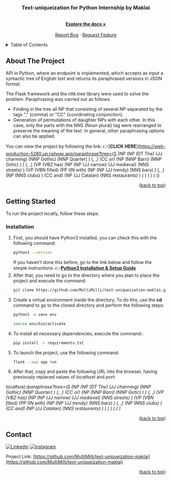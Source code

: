 <a name="readme-top"></a>

<div align="center">
  <h3 align="center">Text-uniqueization for Python Internship by Maklai</h3>
  <p align="center">
    <br />
    <a href="https://github.com/MultiMilli/text-uniqueization-maklai"><strong>Explore the docs »</strong></a>
    <br />
    <br />
    <a href="https://github.com/MultiMilli/text-uniqueization-maklai/issues">Report Bug</a>
    ·
    <a href="https://github.com/MultiMilli/text-uniqueization-maklai/issues">Request Feature</a>
  </p>
</div>

<!-- TABLE OF CONTENTS -->
<details>
  <summary>Table of Contents</summary>
  <ol>
    <li>
      <a href="#about-the-project">About The Project</a>
    </li>
    <li>
      <a href="#getting-started">Getting Started</a>
      <ul>
        <li><a href="#installation">Installation</a></li>
      </ul>
    </li>
    <li><a href="#contact">Contact</a></li>
  </ol>
</details>

<!-- ABOUT THE PROJECT -->
## About The Project

API in Python, where an endpoint is implemented, which accepts as input a syntactic tree of English text and returns its paraphrased versions in JSON format.

The Flask framework and the nltk.tree library were used to solve the problem.
Paraphrasing was carried out as follows:
* Finding in the tree all NP that consisting of several NP separated by the tags "," (comma) or "СС" (coordinating conjunction).
* Generation of permutations of daughter NPs with each other. In this case, only the parts with the NNS (Noun plural) tag were rearranged to preserve the meaning of the text. In general, other paraphrasing options can also be applied.

You can view the project by following the link:
&#128073;[**CLICK HERE**](https://web-production-5280.up.railway.app/paraphrase?tree=(S (NP (NP (DT The) (JJ charming) (NNP Gothic) (NNP Quarter) ) (, ,) (CC or) (NP (NNP Barri) (NNP Gòtic) ) ) (, ,) (VP (VBZ has) (NP (NP (JJ narrow) (JJ medieval) (NNS streets) ) (VP (VBN filled) (PP (IN with) (NP (NP (JJ trendy) (NNS bars) ) (, ,) (NP (NNS clubs) ) (CC and) (NP (JJ Catalan) (NNS restaurants) ) ) ) ) ) ) ))

<p align="right">(<a href="#readme-top">back to top</a>)</p>

<!-- GETTING STARTED -->
## Getting Started

To run the project locally, follow these steps.

### Installation

1. First, you should have Python3 installed, you can check this with the following command:
   ```sh
   python3 --version
   ```
   If you haven't done this before, go to the link below and follow the simple instructions. 
   &#128073;[**Python3 Installation & Setup Guide**](https://realpython.com/installing-python/#how-to-install-python-on-macos)
2. After that, you need to go to the directory where you plan to place the project and execute the command:
   ```sh
   git clone https://github.com/MultiMilli/text-uniqueization-maklai.git
   ```
3. Create a virtual environment inside the directory. To do this, use the **cd** command to go to the cloned directory and perform the following steps:
   ```sh
   python3 -m venv env
   ```
   ```sh
   source env/bin/activate
   ```
4. To install all necessary dependencies, execute the command::
   ```sh
   pip install -r requirements.txt
   ```
4. To launch the project, use the following command:
   ```sh
   flask --app app run 
   ```
5. After that, copy and paste the following URL into the browser, having previously replaced values of *localhost* and *port*:

*localhost:<port>/paraphrase?tree=(S (NP (NP (DT The) (JJ charming) (NNP Gothic) (NNP Quarter) ) (, ,) (CC or) (NP (NNP Barri) (NNP Gotic) ) ) (, ,) (VP (VBZ has) (NP (NP (JJ narrow) (JJ medieval) (NNS streets) ) (VP (VBN filled) (PP (IN with) (NP (NP (JJ trendy) (NNS bars) ) (, ,) (NP (NNS clubs) ) (CC and) (NP (JJ Catalan) (NNS restaurants) ) ) ) ) ) ) )*

<p align="right">(<a href="#readme-top">back to top</a>)</p>

<!-- CONTACT -->
## Contact

[![LinkedIn](https://img.shields.io/badge/LinkedIn-%230077B5.svg?logo=linkedin&logoColor=white)](https://linkedin.com/in/maksym-s-b3903122b/) 
[![Instagram](https://img.shields.io/badge/Instagram-%23E4405F.svg?logo=Instagram&logoColor=white)](https://instagram.com/hi_makss/)

Project Link: [https://github.com/MultiMilli/text-uniqueization-maklai](https://github.com/MultiMilli/text-uniqueization-maklai)

<p align="right">(<a href="#readme-top">back to top</a>)</p>